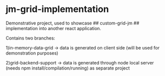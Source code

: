 # jm-grid-implementation

Demonstrative project, used to showcase ## custom-grid-jm ## implementation into another react application.
<p>Contains two branches:<p> 
<p>1)in-memory-data-grid -> data is generated on client side (will be used for demonstration purposes)</p>
<p>2)grid-backend-support -> data is generated through node local server (needs npm install/compilation/running) as separate project<p>
